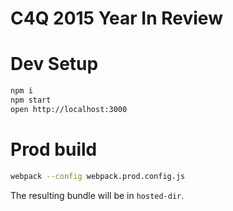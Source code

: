 # C4Q 2015 Year In Review

# Dev Setup

```bash
npm i
npm start
open http://localhost:3000
```

# Prod build

```bash
webpack --config webpack.prod.config.js
```
The resulting bundle will be in `hosted-dir`.
